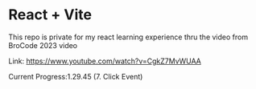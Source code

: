 # React + Vite

This repo is private for my react learning experience thru the video from BroCode 2023 video

Link: https://www.youtube.com/watch?v=CgkZ7MvWUAA

Current Progress:1.29.45 (7. Click Event) 